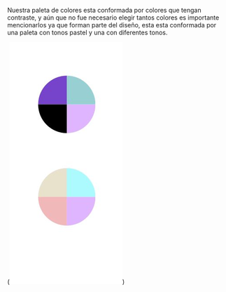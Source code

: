 Nuestra paleta de colores esta conformada por colores que tengan contraste, y aún que no fue necesario elegir tantos colores es importante mencionarlos ya que forman parte del diseño, esta esta conformada por una paleta con tonos pastel y una con diferentes tonos. 

(![alt text](image.png))